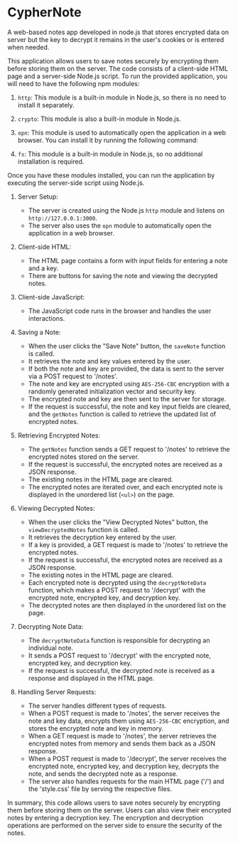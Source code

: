 # CypherNote

A web-based notes app developed in node.js that stores encrypted data on server but the key to decrypt it remains in the user's cookies or is entered when needed.  

This application allows users to save notes securely by encrypting them before storing them on the server. The code consists of a client-side HTML page and a server-side Node.js script. 
To run the provided application, you will need to have the following npm modules:

1. `http`: This module is a built-in module in Node.js, so there is no need to install it separately.

2. `crypto`: This module is also a built-in module in Node.js.

3. `opn`: This module is used to automatically open the application in a web browser. You can install it by running the following command:
  
  

4. `fs`: This module is a built-in module in Node.js, so no additional installation is required.

Once you have these modules installed, you can run the application by executing the server-side script using Node.js.

1. Server Setup:
   - The server is created using the Node.js `http` module and listens on `http://127.0.0.1:3000`.
   - The server also uses the `opn` module to automatically open the application in a web browser.

2. Client-side HTML:
   - The HTML page contains a form with input fields for entering a note and a key.
   - There are buttons for saving the note and viewing the decrypted notes.

3. Client-side JavaScript:
   - The JavaScript code runs in the browser and handles the user interactions.

4. Saving a Note:
   - When the user clicks the "Save Note" button, the `saveNote` function is called.
   - It retrieves the note and key values entered by the user.
   - If both the note and key are provided, the data is sent to the server via a POST request to '/notes'.
   - The note and key are encrypted using `AES-256-CBC` encryption with a randomly generated initialization vector and security key.
   - The encrypted note and key are then sent to the server for storage.
   - If the request is successful, the note and key input fields are cleared, and the `getNotes` function is called to retrieve the updated list of encrypted notes.

5. Retrieving Encrypted Notes:
   - The `getNotes` function sends a GET request to '/notes' to retrieve the encrypted notes stored on the server.
   - If the request is successful, the encrypted notes are received as a JSON response.
   - The existing notes in the HTML page are cleared.
   - The encrypted notes are iterated over, and each encrypted note is displayed in the unordered list (`<ul>`) on the page.

6. Viewing Decrypted Notes:
   - When the user clicks the "View Decrypted Notes" button, the `viewDecryptedNotes` function is called.
   - It retrieves the decryption key entered by the user.
   - If a key is provided, a GET request is made to '/notes' to retrieve the encrypted notes.
   - If the request is successful, the encrypted notes are received as a JSON response.
   - The existing notes in the HTML page are cleared.
   - Each encrypted note is decrypted using the `decryptNoteData` function, which makes a POST request to '/decrypt' with the encrypted note, encrypted key, and decryption key.
   - The decrypted notes are then displayed in the unordered list on the page.

7. Decrypting Note Data:
   - The `decryptNoteData` function is responsible for decrypting an individual note.
   - It sends a POST request to '/decrypt' with the encrypted note, encrypted key, and decryption key.
   - If the request is successful, the decrypted note is received as a response and displayed in the HTML page.

8. Handling Server Requests:
   - The server handles different types of requests.
   - When a POST request is made to '/notes', the server receives the note and key data, encrypts them using `AES-256-CBC` encryption, and stores the encrypted note and key in memory.
   - When a GET request is made to '/notes', the server retrieves the encrypted notes from memory and sends them back as a JSON response.
   - When a POST request is made to '/decrypt', the server receives the encrypted note, encrypted key, and decryption key, decrypts the note, and sends the decrypted note as a response.
   - The server also handles requests for the main HTML page ('/') and the 'style.css' file by serving the respective files.

In summary, this code allows users to save notes securely by encrypting them before storing them on the server. Users can also view their encrypted notes by entering a decryption key. The encryption and decryption operations are performed on the server side to ensure the security of the notes.

